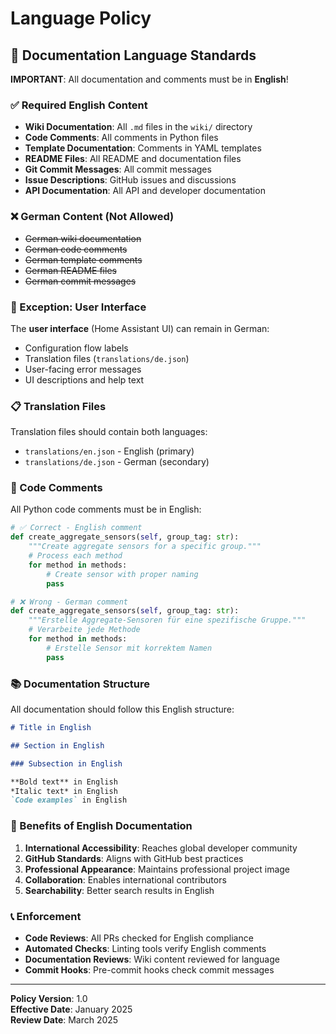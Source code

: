 # Language Policy

## 📝 Documentation Language Standards

**IMPORTANT**: All documentation and comments must be in **English**!

### ✅ Required English Content

- **Wiki Documentation**: All `.md` files in the `wiki/` directory
- **Code Comments**: All comments in Python files
- **Template Documentation**: Comments in YAML templates
- **README Files**: All README and documentation files
- **Git Commit Messages**: All commit messages
- **Issue Descriptions**: GitHub issues and discussions
- **API Documentation**: All API and developer documentation

### ❌ German Content (Not Allowed)

- ~~German wiki documentation~~
- ~~German code comments~~
- ~~German template comments~~
- ~~German README files~~
- ~~German commit messages~~

### 🎯 Exception: User Interface

The **user interface** (Home Assistant UI) can remain in German:
- Configuration flow labels
- Translation files (`translations/de.json`)
- User-facing error messages
- UI descriptions and help text

### 📋 Translation Files

Translation files should contain both languages:
- `translations/en.json` - English (primary)
- `translations/de.json` - German (secondary)

### 🔧 Code Comments

All Python code comments must be in English:

```python
# ✅ Correct - English comment
def create_aggregate_sensors(self, group_tag: str):
    """Create aggregate sensors for a specific group."""
    # Process each method
    for method in methods:
        # Create sensor with proper naming
        pass

# ❌ Wrong - German comment
def create_aggregate_sensors(self, group_tag: str):
    """Erstelle Aggregate-Sensoren für eine spezifische Gruppe."""
    # Verarbeite jede Methode
    for method in methods:
        # Erstelle Sensor mit korrektem Namen
        pass
```

### 📚 Documentation Structure

All documentation should follow this English structure:

```markdown
# Title in English

## Section in English

### Subsection in English

**Bold text** in English
*Italic text* in English
`Code examples` in English
```

### 🚀 Benefits of English Documentation

1. **International Accessibility**: Reaches global developer community
2. **GitHub Standards**: Aligns with GitHub best practices
3. **Professional Appearance**: Maintains professional project image
4. **Collaboration**: Enables international contributors
5. **Searchability**: Better search results in English

### 📞 Enforcement

- **Code Reviews**: All PRs checked for English compliance
- **Automated Checks**: Linting tools verify English comments
- **Documentation Reviews**: Wiki content reviewed for language
- **Commit Hooks**: Pre-commit hooks check commit messages

---

**Policy Version**: 1.0  
**Effective Date**: January 2025  
**Review Date**: March 2025
